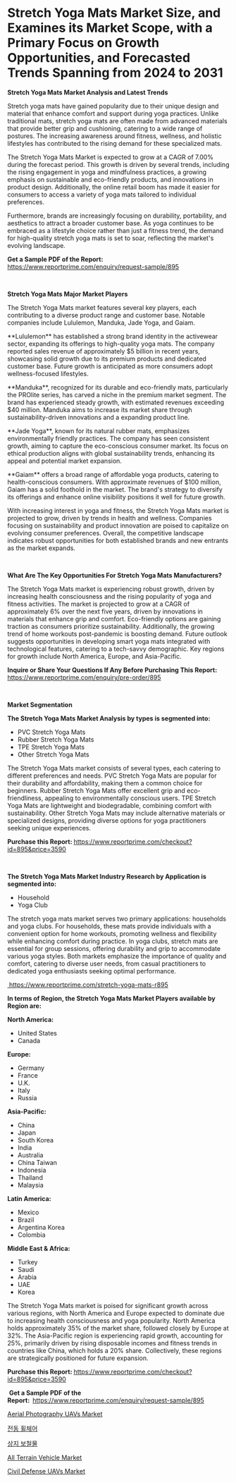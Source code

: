 <p><h1>Stretch Yoga Mats Market Size, and Examines its Market Scope, with a Primary Focus on Growth Opportunities, and Forecasted Trends Spanning from 2024 to 2031</h1></p><p><strong>Stretch Yoga Mats Market Analysis and Latest Trends</strong></p>
<p><p>Stretch yoga mats have gained popularity due to their unique design and material that enhance comfort and support during yoga practices. Unlike traditional mats, stretch yoga mats are often made from advanced materials that provide better grip and cushioning, catering to a wide range of postures. The increasing awareness around fitness, wellness, and holistic lifestyles has contributed to the rising demand for these specialized mats.</p><p>The Stretch Yoga Mats Market is expected to grow at a CAGR of 7.00% during the forecast period. This growth is driven by several trends, including the rising engagement in yoga and mindfulness practices, a growing emphasis on sustainable and eco-friendly products, and innovations in product design. Additionally, the online retail boom has made it easier for consumers to access a variety of yoga mats tailored to individual preferences.</p><p>Furthermore, brands are increasingly focusing on durability, portability, and aesthetics to attract a broader customer base. As yoga continues to be embraced as a lifestyle choice rather than just a fitness trend, the demand for high-quality stretch yoga mats is set to soar, reflecting the market's evolving landscape.</p></p>
<p><strong>Get a Sample PDF of the Report:&nbsp;</strong> <a href="https://www.reportprime.com/enquiry/request-sample/895">https://www.reportprime.com/enquiry/request-sample/895</a></p>
<p>&nbsp;</p>
<p><strong>Stretch Yoga Mats Major Market Players</strong></p>
<p><p>The Stretch Yoga Mats market features several key players, each contributing to a diverse product range and customer base. Notable companies include Lululemon, Manduka, Jade Yoga, and Gaiam. </p><p>**Lululemon** has established a strong brand identity in the activewear sector, expanding its offerings to high-quality yoga mats. The company reported sales revenue of approximately $5 billion in recent years, showcasing solid growth due to its premium products and dedicated customer base. Future growth is anticipated as more consumers adopt wellness-focused lifestyles.</p><p>**Manduka**, recognized for its durable and eco-friendly mats, particularly the PROlite series, has carved a niche in the premium market segment. The brand has experienced steady growth, with estimated revenues exceeding $40 million. Manduka aims to increase its market share through sustainability-driven innovations and a expanding product line.</p><p>**Jade Yoga**, known for its natural rubber mats, emphasizes environmentally friendly practices. The company has seen consistent growth, aiming to capture the eco-conscious consumer market. Its focus on ethical production aligns with global sustainability trends, enhancing its appeal and potential market expansion.</p><p>**Gaiam** offers a broad range of affordable yoga products, catering to health-conscious consumers. With approximate revenues of $100 million, Gaiam has a solid foothold in the market. The brand's strategy to diversify its offerings and enhance online visibility positions it well for future growth.</p><p>With increasing interest in yoga and fitness, the Stretch Yoga Mats market is projected to grow, driven by trends in health and wellness. Companies focusing on sustainability and product innovation are poised to capitalize on evolving consumer preferences. Overall, the competitive landscape indicates robust opportunities for both established brands and new entrants as the market expands.</p></p>
<p>&nbsp;</p>
<p><strong>What Are The Key Opportunities For Stretch Yoga Mats Manufacturers?</strong></p>
<p><p>The Stretch Yoga Mats market is experiencing robust growth, driven by increasing health consciousness and the rising popularity of yoga and fitness activities. The market is projected to grow at a CAGR of approximately 6% over the next five years, driven by innovations in materials that enhance grip and comfort. Eco-friendly options are gaining traction as consumers prioritize sustainability. Additionally, the growing trend of home workouts post-pandemic is boosting demand. Future outlook suggests opportunities in developing smart yoga mats integrated with technological features, catering to a tech-savvy demographic. Key regions for growth include North America, Europe, and Asia-Pacific.</p></p>
<p><strong>Inquire or Share Your Questions If Any Before Purchasing This Report:</strong> <a href="https://www.reportprime.com/enquiry/pre-order/895">https://www.reportprime.com/enquiry/pre-order/895</a></p>
<p>&nbsp;</p>
<p><strong>Market Segmentation</strong></p>
<p><strong>The Stretch Yoga Mats Market Analysis by types is segmented into:</strong></p>
<p><ul><li>PVC Stretch Yoga Mats</li><li>Rubber Stretch Yoga Mats</li><li>TPE Stretch Yoga Mats</li><li>Other Stretch Yoga Mats</li></ul></p>
<p><p>The Stretch Yoga Mats market consists of several types, each catering to different preferences and needs. PVC Stretch Yoga Mats are popular for their durability and affordability, making them a common choice for beginners. Rubber Stretch Yoga Mats offer excellent grip and eco-friendliness, appealing to environmentally conscious users. TPE Stretch Yoga Mats are lightweight and biodegradable, combining comfort with sustainability. Other Stretch Yoga Mats may include alternative materials or specialized designs, providing diverse options for yoga practitioners seeking unique experiences.</p></p>
<p><strong>Purchase this Report:&nbsp;</strong><a href="https://www.reportprime.com/checkout?id=895&price=3590">https://www.reportprime.com/checkout?id=895&price=3590</a></p>
<p>&nbsp;</p>
<p><strong>The Stretch Yoga Mats Market Industry Research by Application is segmented into:</strong></p>
<p><ul><li>Household</li><li>Yoga Club</li></ul></p>
<p><p>The stretch yoga mats market serves two primary applications: households and yoga clubs. For households, these mats provide individuals with a convenient option for home workouts, promoting wellness and flexibility while enhancing comfort during practice. In yoga clubs, stretch mats are essential for group sessions, offering durability and grip to accommodate various yoga styles. Both markets emphasize the importance of quality and comfort, catering to diverse user needs, from casual practitioners to dedicated yoga enthusiasts seeking optimal performance.</p></p>
<p><a href="https://www.reportprime.com/stretch-yoga-mats-r895">&nbsp;https://www.reportprime.com/stretch-yoga-mats-r895</a></p>
<p><strong>In terms of Region, the Stretch Yoga Mats Market Players available by Region are:</strong></p>
<p>
    <p> <strong> North America: </strong>
        <ul>
            <li>United States</li>
            <li>Canada</li>
        </ul>
        </p> 
    <p> <strong> Europe: </strong>
        <ul>
            <li>Germany</li>
            <li>France</li>
            <li>U.K.</li>
            <li>Italy</li>
            <li>Russia</li>
        </ul>
        </p> 
    <p> <strong> Asia-Pacific: </strong>
        <ul>
            <li>China</li>
            <li>Japan</li>
            <li>South Korea</li>
            <li>India</li>
            <li>Australia</li>
            <li>China Taiwan</li>
            <li>Indonesia</li>
            <li>Thailand</li>
            <li>Malaysia</li>
        </ul>
        </p> 
    <p> <strong> Latin America: </strong>
        <ul>
            <li>Mexico</li>
            <li>Brazil</li>
            <li>Argentina Korea</li>
            <li>Colombia</li>
        </ul>
        </p> 
    <p> <strong> Middle East & Africa: </strong>
        <ul>
            <li>Turkey</li>
            <li>Saudi</li>
            <li>Arabia</li>
            <li>UAE</li>
            <li>Korea</li>
        </ul>
    </p>
    </p>
<p><p>The Stretch Yoga Mats market is poised for significant growth across various regions, with North America and Europe expected to dominate due to increasing health consciousness and yoga popularity. North America holds approximately 35% of the market share, followed closely by Europe at 32%. The Asia-Pacific region is experiencing rapid growth, accounting for 25%, primarily driven by rising disposable incomes and fitness trends in countries like China, which holds a 20% share. Collectively, these regions are strategically positioned for future expansion.</p></p>
<p><strong>Purchase this Report: </strong><a href="https://www.reportprime.com/checkout?id=895&price=3590">https://www.reportprime.com/checkout?id=895&price=3590</a></p>
<p>&nbsp;<strong>Get a Sample PDF of the Report:&nbsp;&nbsp;</strong><a href="https://www.reportprime.com/enquiry/request-sample/895">https://www.reportprime.com/enquiry/request-sample/895</a></p>
<p><strong></strong></p>
<p><p><a href="https://issuu.com/reportprime-2/docs/aerial-photography-uavs-market-size_3868773465d5a5">Aerial Photography UAVs Market</a></p><p><a href="https://medium.com/@sheldondtickinson9867/%EC%84%B8%EA%B3%84-%EC%A0%84%EA%B8%B0-%ED%9C%A0%EC%B2%B4%EC%96%B4-%EC%8B%9C%EC%9E%A5-%EA%B8%B0%ED%9A%8C-%EB%B0%8F-%EC%8B%9C%EC%9E%A5-%EB%8F%84%EC%A0%84-%EA%B3%BC%EC%A0%9C-2024-2031-db2005e9cedc">전동 휠체어</a></p><p><a href="https://medium.com/@sheldondtickinson9867/%EC%83%81%EC%A7%80-%EB%B3%B4%EC%B2%A0%EB%AC%BC-%EC%8B%9C%EC%9E%A5-%EA%B8%80%EB%A1%9C%EB%B2%8C-%EB%B0%8F-%EC%A7%80%EC%97%AD-%EB%B6%84%EC%84%9D-2024-2031-ef24de0c5b30">상지 보철물</a></p><p><a href="https://www.linkedin.com/pulse/driving-market-forces-all-terrain-vehicle-trends-future-forecasts-mx2uf?trackingId=Wg%2BwjeQpRH%2Bo3qwc0TZkMA%3D%3D">All Terrain Vehicle Market</a></p><p><a href="https://issuu.com/reportprime-2/docs/civil-defense-uavs-market-size-2030_c70befe08e61c6">Civil Defense UAVs Market</a></p></p>